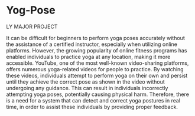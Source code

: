 # Yog-Pose
LY MAJOR PROJECT

It can be difficult for beginners to perform yoga poses accurately without the
assistance of a certified instructor, especially when utilizing online platforms.
However, the growing popularity of online fitness programs has enabled individuals
to practice yoga at any location, making it more accessible. YouTube, one of the most
well-known video-sharing platforms, offers numerous yoga-related videos for people
to practice. By watching these videos, individuals attempt to perform yoga on their
own and persist until they achieve the correct pose as shown in the video without
undergoing any guidance. This can result in individuals incorrectly attempting yoga
poses, potentially causing physical harm. Therefore, there is a need for a system that
can detect and correct yoga postures in real time, in order to assist these individuals
by providing proper feedback.
